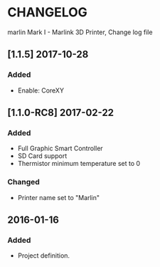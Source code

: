 # CHANGELOG
marlin Mark I - Marlink 3D Printer, Change log file

## [1.1.5] 2017-10-28
### Added
- Enable: CoreXY

## [1.1.0-RC8] 2017-02-22
### Added
- Full Graphic Smart Controller
- SD Card support
- Thermistor minimum temperature set to 0
### Changed
- Printer name set to "Marlin"

## 2016-01-16
### Added
- Project definition.
